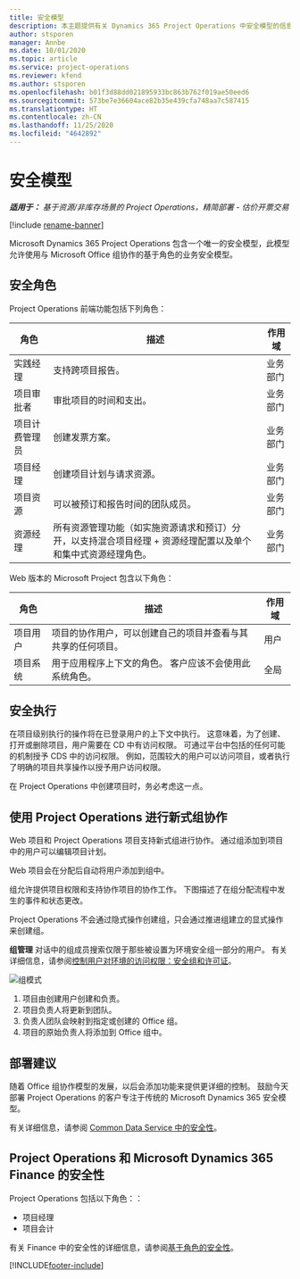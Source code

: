 ```yaml
---
title: 安全模型
description: 本主题提供有关 Dynamics 365 Project Operations 中安全模型的信息。
author: stsporen
manager: Annbe
ms.date: 10/01/2020
ms.topic: article
ms.service: project-operations
ms.reviewer: kfend
ms.author: stsporen
ms.openlocfilehash: b01f3d88dd021895933bc863b762f019ae50eed6
ms.sourcegitcommit: 573be7e36604ace82b35e439cfa748aa7c587415
ms.translationtype: HT
ms.contentlocale: zh-CN
ms.lasthandoff: 11/25/2020
ms.locfileid: "4642892"
---
```

# <a name="security-model"></a>安全模型

_**适用于：** 基于资源/非库存场景的 Project Operations，精简部署 - 估价开票交易_

[!include [rename-banner](~/includes/cc-data-platform-banner.md)]

Microsoft Dynamics 365 Project Operations 包含一个唯一的安全模型，此模型允许使用与 Microsoft Office 组协作的基于角色的业务安全模型。 


## <a name="security-roles"></a>安全角色
Project Operations 前端功能包括下列角色：

| 角色                          | 描述                                                                                                                                                                 | 作用域 |
|-------------------------------|-----------------------------------------------------------------------------------------------------------------------------------------------------------------------------|------|
| 实践经理              | 支持跨项目报告。                                                                                                            | 业务部门              |
| 项目审批者              | 审批项目的时间和支出。                                                                                                                              | 业务部门 |
| 项目计费管理员 | 创建发票方案。                                                                                                                                                 | 业务部门 |
| 项目经理               | 创建项目计划与请求资源。                                                                                                                              | 业务部门 |
| 项目资源              | 可以被预订和报告时间的团队成员。                                                                                                          | 业务部门|
| 资源经理              | 所有资源管理功能（如实施资源请求和预订）分开，以支持混合项目经理 + 资源经理配置以及单个和集中式资源经理角色。 | 业务部门 |


Web 版本的 Microsoft Project 包含以下角色：

| 角色           | 描述                                                                                                        | 作用域  |
|----------------|--------------------------------------------------------------------------------------------------------------------|--------|
| 项目用户   | 项目的协作用户，可以创建自己的项目并查看与其共享的任何项目。 | 用户   |
| 项目系统 | 用于应用程序上下文的角色。 客户应该不会使用此系统角色。                                    | 全局 |

## <a name="security-enforcement"></a>安全执行
在项目级别执行的操作将在已登录用户的上下文中执行。 这意味着，为了创建、打开或删除项目，用户需要在 CD 中有访问权限。 可通过平台中包括的任何可能的机制授予 CDS 中的访问权限。 例如，范围较大的用户可以访问项目，或者执行了明确的项目共享操作以授予用户访问权限。

在 Project Operations 中创建项目时，务必考虑这一点。

## <a name="modern-group-collaboration-with-project-operations"></a>使用 Project Operations 进行新式组协作
Web 项目和 Project Operations 项目支持新式组进行协作。 通过组添加到项目中的用户可以编辑项目计划。

Web 项目会在分配后自动将用户添加到组中。

组允许提供项目权限和支持协作项目的协作工作。 下图描述了在组分配流程中发生的事件和状态更改。

Project Operations 不会通过隐式操作创建组，只会通过推进组建立的显式操作来创建组。

**组管理** 对话中的组成员搜索仅限于那些被设置为环境安全组一部分的用户。 有关详细信息，请参阅[控制用户对环境的访问权限：安全组和许可证](https://docs.microsoft.com/power-platform/admin/control-user-access)。

![组模式](./media/groupsmode.png)

1. 项目由创建用户创建和负责。
2. 项目负责人将更新到团队。
3. 负责人团队会映射到指定或创建的 Office 组。
4. 项目的原始负责人将添加到 Office 组中。

## <a name="deployment-recommendation"></a>部署建议
随着 Office 组协作模型的发展，以后会添加功能来提供更详细的控制。 鼓励今天部署 Project Operations 的客户专注于传统的 Microsoft Dynamics 365 安全模型。

有关详细信息，请参阅 [Common Data Service 中的安全性](https://docs.microsoft.com/power-platform/admin/wp-security)。

## <a name="project-operations-and-microsoft-dynamics-365-finance-security"></a>Project Operations 和 Microsoft Dynamics 365 Finance 的安全性
Project Operations 包括以下角色：：

- 项目经理
- 项目会计

有关 Finance 中的安全性的详细信息，请参阅[基于角色的安全性](https://docs.microsoft.com/dynamics365/fin-ops-core/dev-itpro/sysadmin/role-based-security)。




[!INCLUDE[footer-include](../includes/footer-banner.md)]